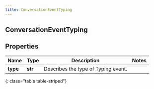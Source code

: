 ```yaml
---
title: ConversationEventTyping
---
```

## ConversationEventTyping

## Properties

|Name | Type | Description | Notes|
|------------ | ------------- | ------------- | -------------|
| **type** | **str** | Describes the type of Typing event. | |
{: class="table table-striped"}


